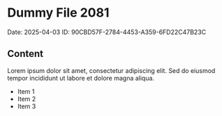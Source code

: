# Dummy File 2081

Date: 2025-04-03
ID: 90CBD57F-2784-4453-A359-6FD22C47B23C

## Content

Lorem ipsum dolor sit amet, consectetur adipiscing elit.
Sed do eiusmod tempor incididunt ut labore et dolore magna aliqua.

* Item 1
* Item 2
* Item 3

